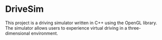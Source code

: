 # DriveSim
This project is a driving simulator written in C++ using the OpenGL library. The simulator allows users to experience virtual driving in a three-dimensional environment.
